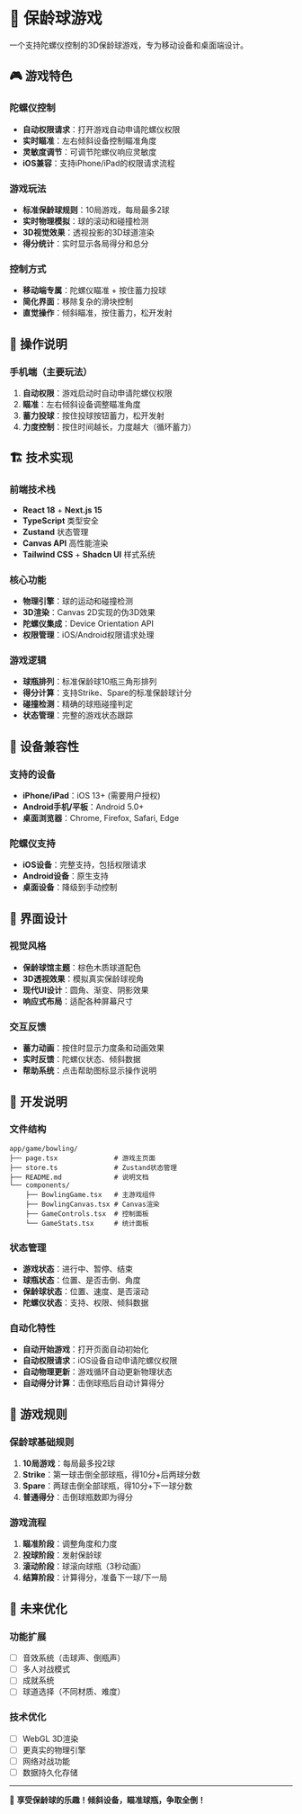 # 🎳 保龄球游戏

一个支持陀螺仪控制的3D保龄球游戏，专为移动设备和桌面端设计。

## 🎮 游戏特色

### 陀螺仪控制
- **自动权限请求**：打开游戏自动申请陀螺仪权限
- **实时瞄准**：左右倾斜设备控制瞄准角度
- **灵敏度调节**：可调节陀螺仪响应灵敏度
- **iOS兼容**：支持iPhone/iPad的权限请求流程

### 游戏玩法
- **标准保龄球规则**：10局游戏，每局最多2球
- **实时物理模拟**：球的滚动和碰撞检测
- **3D视觉效果**：透视投影的3D球道渲染
- **得分统计**：实时显示各局得分和总分

### 控制方式
- **移动端专属**：陀螺仪瞄准 + 按住蓄力投球
- **简化界面**：移除复杂的滑块控制
- **直觉操作**：倾斜瞄准，按住蓄力，松开发射

## 🎯 操作说明

### 手机端（主要玩法）
1. **自动权限**：游戏启动时自动申请陀螺仪权限
2. **瞄准**：左右倾斜设备调整瞄准角度
3. **蓄力投球**：按住投球按钮蓄力，松开发射
4. **力度控制**：按住时间越长，力度越大（循环蓄力）

## 🏗️ 技术实现

### 前端技术栈
- **React 18** + **Next.js 15**
- **TypeScript** 类型安全
- **Zustand** 状态管理
- **Canvas API** 高性能渲染
- **Tailwind CSS** + **Shadcn UI** 样式系统

### 核心功能
- **物理引擎**：球的运动和碰撞检测
- **3D渲染**：Canvas 2D实现的伪3D效果
- **陀螺仪集成**：Device Orientation API
- **权限管理**：iOS/Android权限请求处理

### 游戏逻辑
- **球瓶排列**：标准保龄球10瓶三角形排列
- **得分计算**：支持Strike、Spare的标准保龄球计分
- **碰撞检测**：精确的球瓶碰撞判定
- **状态管理**：完整的游戏状态跟踪

## 📱 设备兼容性

### 支持的设备
- **iPhone/iPad**：iOS 13+ (需要用户授权)
- **Android手机/平板**：Android 5.0+
- **桌面浏览器**：Chrome, Firefox, Safari, Edge

### 陀螺仪支持
- **iOS设备**：完整支持，包括权限请求
- **Android设备**：原生支持
- **桌面设备**：降级到手动控制

## 🎨 界面设计

### 视觉风格
- **保龄球馆主题**：棕色木质球道配色
- **3D透视效果**：模拟真实保龄球视角
- **现代UI设计**：圆角、渐变、阴影效果
- **响应式布局**：适配各种屏幕尺寸

### 交互反馈
- **蓄力动画**：按住时显示力度条和动画效果
- **实时反馈**：陀螺仪状态、倾斜数据
- **帮助系统**：点击帮助图标显示操作说明

## 🔧 开发说明

### 文件结构
```
app/game/bowling/
├── page.tsx              # 游戏主页面
├── store.ts              # Zustand状态管理
├── README.md             # 说明文档
└── components/
    ├── BowlingGame.tsx   # 主游戏组件
    ├── BowlingCanvas.tsx # Canvas渲染
    ├── GameControls.tsx  # 控制面板
    └── GameStats.tsx     # 统计面板
```

### 状态管理
- **游戏状态**：进行中、暂停、结束
- **球瓶状态**：位置、是否击倒、角度
- **保龄球状态**：位置、速度、是否滚动
- **陀螺仪状态**：支持、权限、倾斜数据

### 自动化特性
- **自动开始游戏**：打开页面自动初始化
- **自动权限请求**：iOS设备自动申请陀螺仪权限
- **自动物理更新**：游戏循环自动更新物理状态
- **自动得分计算**：击倒球瓶后自动计算得分

## 🎯 游戏规则

### 保龄球基础规则
1. **10局游戏**：每局最多投2球
2. **Strike**：第一球击倒全部球瓶，得10分+后两球分数
3. **Spare**：两球击倒全部球瓶，得10分+下一球分数
4. **普通得分**：击倒球瓶数即为得分

### 游戏流程
1. **瞄准阶段**：调整角度和力度
2. **投球阶段**：发射保龄球
3. **滚动阶段**：球滚向球瓶（3秒动画）
4. **结算阶段**：计算得分，准备下一球/下一局

## 🚀 未来优化

### 功能扩展
- [ ] 音效系统（击球声、倒瓶声）
- [ ] 多人对战模式
- [ ] 成就系统
- [ ] 球道选择（不同材质、难度）

### 技术优化
- [ ] WebGL 3D渲染
- [ ] 更真实的物理引擎
- [ ] 网络对战功能
- [ ] 数据持久化存储

---

🎳 **享受保龄球的乐趣！倾斜设备，瞄准球瓶，争取全倒！** 